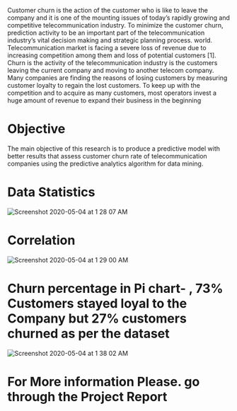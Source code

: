 Customer churn is the action of the
customer who is like to leave the company and it is one of
the mounting issues of today’s rapidly growing and
competitive telecommunication industry. To minimize the
customer churn, prediction activity to be an important part of
the telecommunication industry’s vital decision making and
strategic planning process.
 world. Telecommunication market is facing a severe loss
of revenue due to increasing competition among them and
loss of potential customers [1]. Churn is the activity of the
telecommunication industry is the customers leaving the
current company and moving to another telecom company.
Many companies are finding the reasons of losing customers
by measuring customer loyalty to regain the lost customers.
To keep up with the competition and to acquire as many
customers, most operators invest a huge amount of revenue
to expand their business in the beginning 

# Objective
The main objective of this research is to produce a
predictive model with better results that assess customer
churn rate of telecommunication companies using the
predictive analytics algorithm for data mining. 


# Data Statistics 

![Screenshot 2020-05-04 at 1 28 07 AM](https://user-images.githubusercontent.com/50583371/80924553-3e26b380-8da7-11ea-93bf-03231369eee6.png)


# Correlation

![Screenshot 2020-05-04 at 1 29 00 AM](https://user-images.githubusercontent.com/50583371/80924634-a9708580-8da7-11ea-8ca3-be444057f5f0.png)

# Churn percentage in Pi chart- , 73% Customers stayed loyal to the Company but 27% customers churned as per the dataset

![Screenshot 2020-05-04 at 1 38 02 AM](https://user-images.githubusercontent.com/50583371/80924688-0d934980-8da8-11ea-82f3-c065fb3bfdf4.png)


# For More information Please. go through the Project Report
